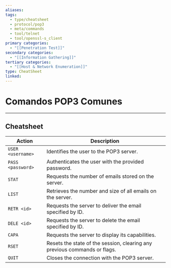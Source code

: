 ```yaml
---
aliases:
tags:
  - type/cheatsheet
  - protocol/pop3
  - meta/commands
  - tool/telnet
  - tool/openssl-s_client
primary categories:
  - "[[Penetration Test]]"
secondary categories:
  - "[[Information Gathering]]"
tertiary categories:
  - "[[Host & Network Enumeration]]"
type: CheatSheet
linked:
---
```

# Comandos POP3 Comunes

***

## Cheatsheet

| **Action**        | **Description**                                                           |
| ----------------- | ------------------------------------------------------------------------- |
| `USER <username>` | Identifies the user to the POP3 server.                                   |
| `PASS <password>` | Authenticates the user with the provided password.                        |
| `STAT`            | Requests the number of emails stored on the server.                       |
| `LIST`            | Retrieves the number and size of all emails on the server.                |
| `RETR <id>`       | Requests the server to deliver the email specified by ID.                 |
| `DELE <id>`       | Requests the server to delete the email specified by ID.                  |
| `CAPA`            | Requests the server to display its capabilities.                          |
| `RSET`            | Resets the state of the session, clearing any previous commands or flags. |
| `QUIT`            | Closes the connection with the POP3 server.                               |